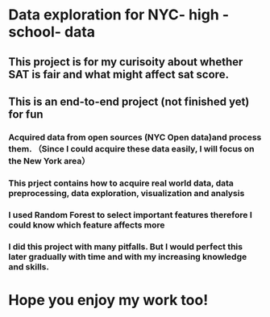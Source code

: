 # Data exploration for NYC- high - school- data 
## This project is for my curisoity about whether SAT is fair and what might affect sat score. 
## This is an end-to-end project (not finished yet) for fun
   ### Acquired data from open sources (NYC Open data)and process them. （Since I could acquire these data easily, I will focus on the New York area）
   ### This prject contains how to acquire real world data, data preprocessing, data exploration, visualization and analysis 
   ### I used Random Forest to select important features therefore I could know which feature affects more
   ### I did this project with many pitfalls. But I would perfect this later gradually with time and with my increasing knowledge and skills. 
   
# Hope you enjoy my work too!
